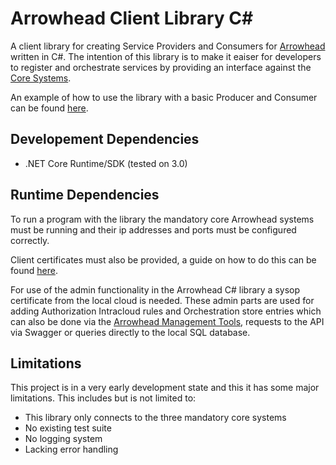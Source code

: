 # Arrowhead Client Library C#
A client library for creating Service Providers and Consumers for [Arrowhead](https://www.arrowhead.eu) written in C#.
The intention of this library is to make it eaiser for developers to register and orchestrate services by providing an interface against the [Core Systems](https://github.com/arrowhead-f/core-java-spring).

An example of how to use the library with a basic Producer and Consumer can be found [here](https://github.com/97gushan/arrowhead-client).

## Developement Dependencies
* .NET Core Runtime/SDK (tested on 3.0)

## Runtime Dependencies
To run a program with the library the mandatory core Arrowhead systems must be running and their ip addresses and ports must be configured correctly.

Client certificates must also be provided, a guide on how to do this can be found [here](https://github.com/arrowhead-f/core-java-spring/blob/master/documentation/certificates/create_client_certificate.pdf).

For use of the admin functionality in the Arrowhead C# library a sysop certificate from the local cloud is needed. These admin parts are used for adding Authorization Intracloud rules and Orchestration store entries which can also be done via the [Arrowhead Management Tools](https://github.com/arrowhead-tools/mgmt-tool-js), requests to the API via Swagger or queries directly to the local SQL database.


## Limitations
This project is in a very early development state and this it has some major limitations. This includes but is not limited to:
* This library only connects to the three mandatory core systems
* No existing test suite
* No logging system
* Lacking error handling
